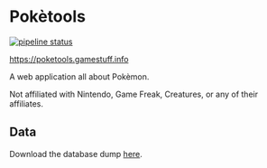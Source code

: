 # Pokètools

[![pipeline status](https://gitlab.com/gamestuff.info/poketools/badges/master/pipeline.svg)](https://gitlab.com/gamestuff.info/poketools/commits/master)

https://poketools.gamestuff.info

A web application all about Pokèmon.

Not affiliated with Nintendo, Game Freak, Creatures, or any of their affiliates.

## Data

Download the database dump [here](https://gitlab.com/gamestuff.info/poketools/-/jobs/artifacts/master/download?job=data).
